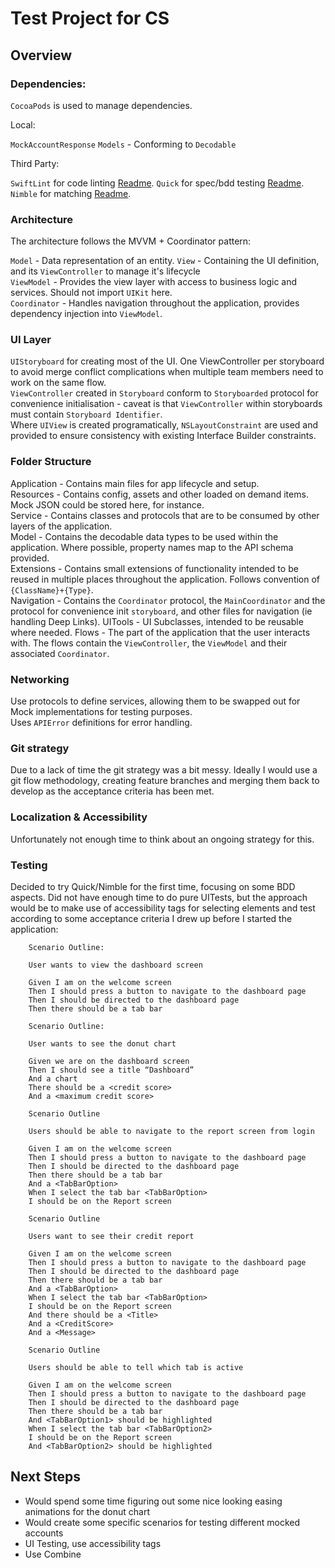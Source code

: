 # Test Project for CS

## Overview

### Dependencies:

`CocoaPods` is used to manage dependencies. 

Local: 

`MockAccountResponse`
`Models` - Conforming to  `Decodable`

Third Party:

`SwiftLint`  for code linting [Readme](https://github.com/realm/SwiftLint). 
`Quick` for spec/bdd testing [Readme](https://github.com/Quick/Quick). 
`Nimble` for matching [Readme](https://github.com/Quick/Nimble). 

### Architecture

The architecture follows the MVVM + Coordinator pattern:

`Model` - Data representation of an entity. 
`View` - Containing the UI definition, and its `ViewController` to manage it's lifecycle   
`ViewModel` - Provides the view layer with access to business logic and services. Should not import `UIKit` here.  
`Coordinator` - Handles navigation throughout the application, provides dependency injection into `ViewModel`.  

### UI Layer

`UIStoryboard` for creating most of the UI. One ViewController per storyboard to avoid merge conflict complications when multiple team members need to work on the same flow.  
`ViewController` created in `Storyboard` conform to `Storyboarded` protocol for convenience initialisation - caveat is that `ViewController` within storyboards must contain `Storyboard Identifier`.  
Where `UIView` is created programatically, `NSLayoutConstraint` are used and provided to ensure consistency with existing Interface Builder constraints.  

### Folder Structure

Application - Contains main files for app lifecycle and setup.  
Resources - Contains config, assets and other loaded on demand items. Mock JSON could be stored here, for instance.  
Service - Contains classes and protocols that are to be consumed by other layers of the application.  
Model - Contains the decodable data types to be used within the application. Where possible, property names map to the API schema provided.  
Extensions - Contains small extensions of functionality intended to be reused in multiple places throughout the application. Follows convention of `{ClassName}+{Type}`.  
Navigation - Contains the `Coordinator` protocol, the `MainCoordinator` and the protocol for convenience init `storyboard`, and other files for navigation (ie handling Deep Links). 
UITools - UI Subclasses, intended to be reusable where needed. 
Flows - The part of the application that the user interacts with. The flows contain the `ViewController`, the `ViewModel` and their associated `Coordinator`.  

### Networking

Use protocols to define services, allowing them to be swapped out for Mock implementations for testing purposes.   
Uses `APIError` definitions for error handling. 

### Git strategy

Due to a lack of time the git strategy was a bit messy. Ideally I would use a git flow methodology, creating feature branches and merging them back to develop as the acceptance criteria has been met.   

### Localization & Accessibility

Unfortunately not enough time to think about an ongoing strategy for this.  

### Testing

Decided to try Quick/Nimble for the first time, focusing on some BDD aspects. Did not have enough time to do pure UITests, but the approach would be to make use of accessibility tags for selecting elements and test according to some acceptance criteria I drew up before I started the application:

        Scenario Outline:

        User wants to view the dashboard screen

        Given I am on the welcome screen
        Then I should press a button to navigate to the dashboard page
        Then I should be directed to the dashboard page
        Then there should be a tab bar

        Scenario Outline:

        User wants to see the donut chart

        Given we are on the dashboard screen
        Then I should see a title “Dashboard”
        And a chart
        There should be a <credit score>
        And a <maximum credit score>

        Scenario Outline

        Users should be able to navigate to the report screen from login

        Given I am on the welcome screen
        Then I should press a button to navigate to the dashboard page
        Then I should be directed to the dashboard page
        Then there should be a tab bar 
        And a <TabBarOption>
        When I select the tab bar <TabBarOption>
        I should be on the Report screen

        Scenario Outline

        Users want to see their credit report

        Given I am on the welcome screen
        Then I should press a button to navigate to the dashboard page
        Then I should be directed to the dashboard page
        Then there should be a tab bar 
        And a <TabBarOption>
        When I select the tab bar <TabBarOption>
        I should be on the Report screen
        And there should be a <Title> 
        And a <CreditScore>
        And a <Message>
         
        Scenario Outline

        Users should be able to tell which tab is active

        Given I am on the welcome screen
        Then I should press a button to navigate to the dashboard page
        Then I should be directed to the dashboard page
        Then there should be a tab bar
        And <TabBarOption1> should be highlighted
        When I select the tab bar <TabBarOption2>
        I should be on the Report screen
        And <TabBarOption2> should be highlighted

## Next Steps

- Would spend some time figuring out some nice looking easing animations for the donut chart
- Would create some specific scenarios for testing different mocked accounts
- UI Testing, use accessibility tags
- Use Combine 
